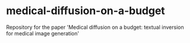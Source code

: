 # medical-diffusion-on-a-budget
Repository for the paper 'Medical diffusion on a budget: textual inversion for medical image generation'
